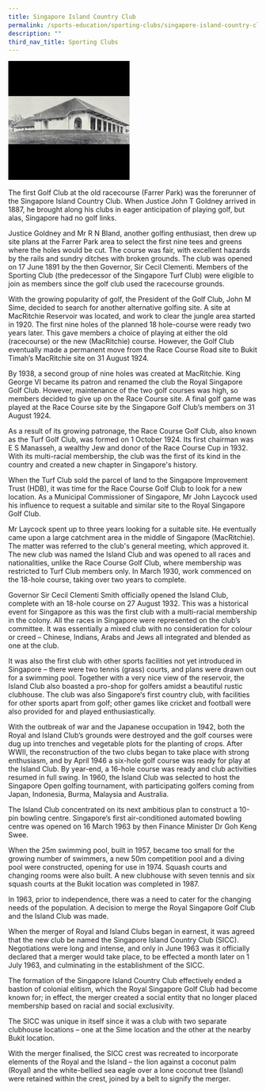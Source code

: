 ```yaml
---
title: Singapore Island Country Club
permalink: /sports-education/sporting-clubs/singapore-island-country-club/
description: ""
third_nav_title: Sporting Clubs
---
```

![Singapore Island Country Club](/images/Sport%20Education/Sporting%20Clubs/island_countryclub.jpeg)

The first Golf Club at the old racecourse (Farrer Park) was the forerunner of the Singapore Island Country Club. When Justice John T Goldney arrived in 1887, he brought along his clubs in eager anticipation of playing golf, but alas, Singapore had no golf links. 

Justice Goldney and Mr R N Bland, another golfing enthusiast, then drew up site plans at the Farrer Park area to select the first nine tees and greens where the holes would be cut. The course was fair, with excellent hazards by the rails and sundry ditches with broken grounds. The club was opened on 17 June 1891 by the then Governor, Sir Cecil Clementi. Members of the Sporting Club (the predecessor of the Singapore Turf Club) were eligible to join as members since the golf club used the racecourse grounds. 

With the growing popularity of golf, the President of the Golf Club, John M Sime, decided to search for another alternative golfing site. A site at MacRitchie Reservoir was located, and work to clear the jungle area started in 1920. The first nine holes of the planned 18 hole-course were ready two years later. This gave members a choice of playing at either the old (racecourse) or the new (MacRitchie) course. However, the Golf Club eventually made a permanent move from the Race Course Road site to Bukit Timah’s MacRitchie site on 31 August 1924. 

By 1938, a second group of nine holes was created at MacRitchie. King George VI became its patron and renamed the club the Royal Singapore Golf Club. However, maintenance of the two golf courses was high, so members decided to give up on the Race Course site. A final golf game was played at the Race Course site by the Singapore Golf Club’s members on 31 August 1924\. 

As a result of its growing patronage, the Race Course Golf Club, also known as the Turf Golf Club, was formed on 1 October 1924. Its first chairman was E S Manasseh, a wealthy Jew and donor of the Race Course Cup in 1932. With its multi-racial membership, the club was the first of its kind in the country and created a new chapter in Singapore's history.

When the Turf Club sold the parcel of land to the Singapore Improvement Trust (HDB), it was time for the Race Course Golf Club to look for a new location. As a Municipal Commissioner of Singapore, Mr John Laycock used his influence to request a suitable and similar site to the Royal Singapore Golf Club.

Mr Laycock spent up to three years looking for a suitable site. He eventually came upon a large catchment area in the middle of Singapore (MacRitchie). The matter was referred to the club's general meeting, which approved it. The new club was named the Island Club and was opened to all races and nationalities, unlike the Race Course Golf Club, where membership was restricted to Turf Club members only. In March 1930, work commenced on the 18-hole course, taking over two years to complete.

Governor Sir Cecil Clementi Smith officially opened the Island Club, complete with an 18-hole course on 27 August 1932. This was a historical event for Singapore as this was the first club with a multi-racial membership in the colony. All the races in Singapore were represented on the club’s committee. It was essentially a mixed club with no consideration for colour or creed – Chinese, Indians, Arabs and Jews all integrated and blended as one at the club. 

It was also the first club with other sports facilities not yet introduced in Singapore – there were two tennis (grass) courts, and plans were drawn out for a swimming pool. Together with a very nice view of the reservoir, the Island Club also boasted a pro-shop for golfers amidst a beautiful rustic clubhouse. The club was also Singapore‘s first country club, with facilities for other sports apart from golf; other games like cricket and football were also provided for and played enthusiastically. 

With the outbreak of war and the Japanese occupation in 1942, both the Royal and Island Club’s grounds were destroyed and the golf courses were dug up into trenches and vegetable plots for the planting of crops. After WWII, the reconstruction of the two clubs began to take place with strong enthusiasm, and by April 1946 a six-hole golf course was ready for play at the Island Club. By year-end, a 16-hole course was ready and club activities resumed in full swing. In 1960, the Island Club was selected to host the Singapore Open golfing tournament, with participating golfers coming from Japan, Indonesia, Burma, Malaysia and Australia. 

The Island Club concentrated on its next ambitious plan to construct a 10-pin bowling centre. Singapore‘s first air-conditioned automated bowling centre was opened on 16 March 1963 by then Finance Minister Dr Goh Keng Swee. 

When the 25m swimming pool, built in 1957, became too small for the growing number of swimmers, a new 50m competition pool and a diving pool were constructed, opening for use in 1974. Squash courts and changing rooms were also built. A new clubhouse with seven tennis and six squash courts at the Bukit location was completed in 1987. 

In 1963, prior to independence, there was a need to cater for the changing needs of the population. A decision to merge the Royal Singapore Golf Club and the Island Club was made. 

When the merger of Royal and Island Clubs began in earnest, it was agreed that the new club be named the Singapore Island Country Club (SICC). Negotiations were long and intense, and only in June 1963 was it officially declared that a merger would take place, to be effected a month later on 1 July 1963, and culminating in the establishment of the SICC. 

The formation of the Singapore Island Country Club effectively ended a bastion of colonial elitism, which the Royal Singapore Golf Club had become known for; in effect, the merger created a social entity that no longer placed membership based on racial and social exclusivity. 

The SICC was unique in itself since it was a club with two separate clubhouse locations – one at the Sime location and the other at the nearby Bukit location. 

With the merger finalised, the SICC crest was recreated to incorporate elements of the Royal and the Island – the lion against a coconut palm (Royal) and the white-bellied sea eagle over a lone coconut tree (Island) were retained within the crest, joined by a belt to signify the merger.